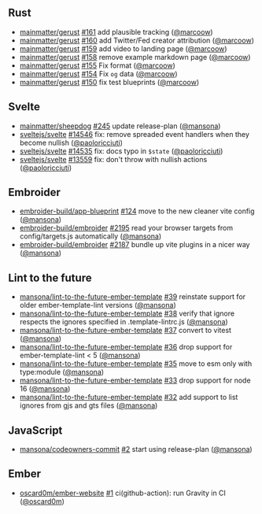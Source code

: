 ## Rust

- [mainmatter/gerust] [#161](https://github.com/mainmatter/gerust/pull/161) add plausible tracking ([@marcoow])
- [mainmatter/gerust] [#160](https://github.com/mainmatter/gerust/pull/160) add Twitter/Fed creator attribution ([@marcoow])
- [mainmatter/gerust] [#159](https://github.com/mainmatter/gerust/pull/159) add video to landing page ([@marcoow])
- [mainmatter/gerust] [#158](https://github.com/mainmatter/gerust/pull/158) remove example markdown page ([@marcoow])
- [mainmatter/gerust] [#155](https://github.com/mainmatter/gerust/pull/155) Fix format ([@marcoow])
- [mainmatter/gerust] [#154](https://github.com/mainmatter/gerust/pull/154) Fix `og` data ([@marcoow])
- [mainmatter/gerust] [#150](https://github.com/mainmatter/gerust/pull/150) fix test blueprints ([@marcoow])

## Svelte

- [mainmatter/sheepdog] [#245](https://github.com/mainmatter/sheepdog/pull/245) update release-plan ([@mansona])
- [sveltejs/svelte] [#14546](https://github.com/sveltejs/svelte/pull/14546) fix: remove spreaded event handlers when they become nullish ([@paoloricciuti])
- [sveltejs/svelte] [#14535](https://github.com/sveltejs/svelte/pull/14535) fix: docs typo in `$state` ([@paoloricciuti])
- [sveltejs/svelte] [#13559](https://github.com/sveltejs/svelte/pull/13559) fix: don't throw with nullish actions ([@paoloricciuti])

## Embroider

- [embroider-build/app-blueprint] [#124](https://github.com/embroider-build/app-blueprint/pull/124) move to the new cleaner vite config ([@mansona])
- [embroider-build/embroider] [#2195](https://github.com/embroider-build/embroider/pull/2195) read your browser targets from config/targets.js automatically ([@mansona])
- [embroider-build/embroider] [#2187](https://github.com/embroider-build/embroider/pull/2187) bundle up vite plugins in a nicer way ([@mansona])

## Lint to the future

- [mansona/lint-to-the-future-ember-template] [#39](https://github.com/mansona/lint-to-the-future-ember-template/pull/39) reinstate support for older ember-template-lint versions ([@mansona])
- [mansona/lint-to-the-future-ember-template] [#38](https://github.com/mansona/lint-to-the-future-ember-template/pull/38) verify that ignore respects the ignores specified in .template-lintrc.js ([@mansona])
- [mansona/lint-to-the-future-ember-template] [#37](https://github.com/mansona/lint-to-the-future-ember-template/pull/37) convert to vitest ([@mansona])
- [mansona/lint-to-the-future-ember-template] [#36](https://github.com/mansona/lint-to-the-future-ember-template/pull/36) drop support for ember-template-lint < 5 ([@mansona])
- [mansona/lint-to-the-future-ember-template] [#35](https://github.com/mansona/lint-to-the-future-ember-template/pull/35) move to esm only with type:module ([@mansona])
- [mansona/lint-to-the-future-ember-template] [#33](https://github.com/mansona/lint-to-the-future-ember-template/pull/33) drop support for node 16 ([@mansona])
- [mansona/lint-to-the-future-ember-template] [#32](https://github.com/mansona/lint-to-the-future-ember-template/pull/32) add support to list ignores from gjs and gts files ([@mansona])

## JavaScript

- [mansona/codeowners-commit] [#2](https://github.com/mansona/codeowners-commit/pull/2) start using release-plan ([@mansona])

## Ember

- [oscard0m/ember-website] [#1](https://github.com/oscard0m/ember-website/pull/1) ci(github-action): run Gravity in CI ([@oscard0m])

[@mansona]: https://github.com/mansona
[@marcoow]: https://github.com/marcoow
[@oscard0m]: https://github.com/oscard0m
[@paoloricciuti]: https://github.com/paoloricciuti
[embroider-build/app-blueprint]: https://github.com/embroider-build/app-blueprint
[embroider-build/embroider]: https://github.com/embroider-build/embroider
[mainmatter/gerust]: https://github.com/mainmatter/gerust
[mainmatter/sheepdog]: https://github.com/mainmatter/sheepdog
[mansona/codeowners-commit]: https://github.com/mansona/codeowners-commit
[mansona/lint-to-the-future-ember-template]: https://github.com/mansona/lint-to-the-future-ember-template
[oscard0m/ember-website]: https://github.com/oscard0m/ember-website
[sveltejs/svelte]: https://github.com/sveltejs/svelte
